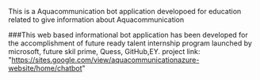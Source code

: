  This is a Aquacommunication bot application developoed for education related to give information about Aquacommunication

###This web based informational bot application has been developed for the accomplishment of future ready talent internship program launched by microsoft, future skil prime, Quess, GitHub,EY.
project link: "https://sites.google.com/view/aquacommunicationazure-website/home/chatbot"
